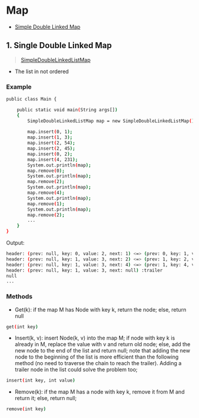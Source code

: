 # Map
- [Simple Double Linked Map](#simpledoublelinkedmap)
## 1. Single Double Linked Map
> [SimpleDoubleLinkedListMap](./SimpleDoubleLinkedListMap.java)

- The list in not ordered

### Example

```sh
public class Main {

	public static void main(String args[])
	{
		SimpleDoubleLinkedListMap map = new SimpleDoubleLinkedListMap();
		
		map.insert(0, 1);
		map.insert(1, 3);
		map.insert(2, 54);
		map.insert(2, 45);
		map.insert(0, 2);
		map.insert(4, 231);
		System.out.println(map);
		map.remove(0);
		System.out.println(map);
		map.remove(2);
		System.out.println(map);
		map.remove(4);
		System.out.println(map);
		map.remove(1);
		System.out.println(map);
		map.remove(2);
        ...
	}
}
```

Output:

```sh
header: (prev: null, key: 0, value: 2, next: 1) <=> (prev: 0, key: 1, value: 3, next: 2) <=> (prev: 1, key: 2, value: 45, next: 4) <=> (prev: 2, key: 4, value: 231, next: null) :trailer
header: (prev: null, key: 1, value: 3, next: 2) <=> (prev: 1, key: 2, value: 45, next: 4) <=> (prev: 2, key: 4, value: 231, next: null) :trailer
header: (prev: null, key: 1, value: 3, next: 4) <=> (prev: 1, key: 4, value: 231, next: null) :trailer
header: (prev: null, key: 1, value: 3, next: null) :trailer
null
...
```


### Methods

- Get(k): if the map M has Node with key k, return the node; else, return null
```sh
get(int key)
```
- Insert(k, v): insert Node(k, v) into the map M; if node with key k is already in M, replace the value with v and return old node; else, add the new node to the end of the list and return null; note that adding the new node to the beginning of the list is more efficient than the following method (no need to traverse the chain to reach the trailer). Adding a trailer node in the list could solve the problem too; 
 ```sh
 insert(int key, int value)
```
- Remove(k): if the map M has a node with key k, remove it from M and return it; else, return null;
 ```sh
 remove(int key)
```
